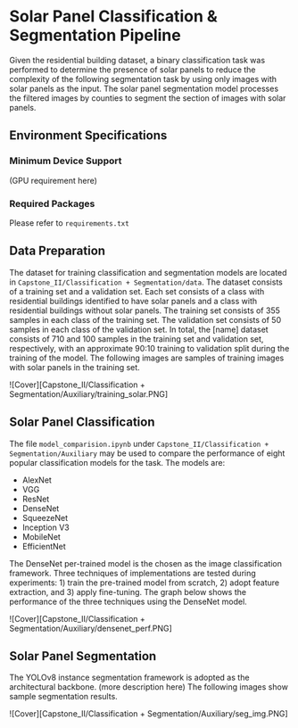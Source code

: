 # Solar Panel Classification & Segmentation Pipeline
Given the residential building dataset, a binary classification task was performed to determine the presence of solar panels to reduce the complexity of the following segmentation task by using only images with solar panels as the input. The solar panel segmentation model processes the filtered images by counties to segment the section of images with solar panels.

## Environment Specifications
### Minimum Device Support
(GPU requirement here)

### Required Packages
Please refer to `requirements.txt`

## Data Preparation
The dataset for training classification and segmentation models are located in `Capstone_II/Classification + Segmentation/data`. The dataset consists of a training set and a validation set. Each set consists of a class with residential buildings identified to have solar panels and a class with residential buildings without solar panels. The training set consists of 355 samples in each class of the training set. The validation set consists of 50 samples in each class of the validation set. In total, the [name] dataset consists of 710 and 100 samples in the training set and validation set, respectively, with an approximate 90:10 training to validation split during the training of the model. The following images are samples of training images with solar panels in the training set.

![Cover][Capstone_II/Classification + Segmentation/Auxiliary/training_solar.PNG]

## Solar Panel Classification
The file `model_comparision.ipynb` under `Capstone_II/Classification + Segmentation/Auxiliary` may be used to compare the performance of eight popular classification models for the task. The models are:
- AlexNet
- VGG
- ResNet
- DenseNet
- SqueezeNet
- Inception V3
- MobileNet
- EfficientNet

The DenseNet per-trained model is the chosen as the image classification framework. Three techniques of implementations are tested during experiments: 1) train the pre-trained model from scratch, 2) adopt feature extraction, and 3) apply fine-tuning. The graph below shows the performance of the three techniques using the DenseNet model.  

![Cover][Capstone_II/Classification + Segmentation/Auxiliary/densenet_perf.PNG]

## Solar Panel Segmentation
The YOLOv8 instance segmentation framework is adopted as the architectural backbone. (more description here) The following images show sample segmentation results.

![Cover][Capstone_II/Classification + Segmentation/Auxiliary/seg_img.PNG]
